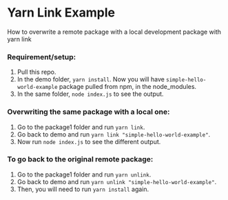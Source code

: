 # Yarn Link Example
How to overwrite a remote package with a local development package with yarn link

### Requirement/setup:
1. Pull this repo.
2. In the demo folder, `yarn install`. Now you will have `simple-hello-world-example` package pulled from npm, in the node_modules.
3. In the same folder, `node index.js` to see the output.

### Overwriting the same package with a local one:
1. Go to the package1 folder and run `yarn link`.
2. Go back to demo and run `yarn link "simple-hello-world-example"`.
3. Now run `node index.js` to see the different output.

### To go back to the original remote package:
1. Go to the package1 folder and run `yarn unlink`.
2. Go back to demo and run `yarn unlink "simple-hello-world-example"`.
3. Then, you will need to run `yarn install` again.